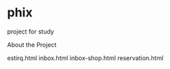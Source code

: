 # phix
project for study

About the Project

<App pages>
  estirq.html
  inbox.html

<Shop pages>
  inbox-shop.html
  reservation.html


